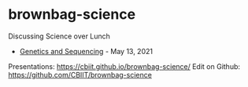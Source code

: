 # brownbag-science
Discussing Science over Lunch

* [Genetics and Sequencing](https://cbiit.github.io/brownbag-science/01-genetics-and-sequencing/) - May 13, 2021

Presentations: https://cbiit.github.io/brownbag-science/
Edit on Github: https://github.com/CBIIT/brownbag-science

